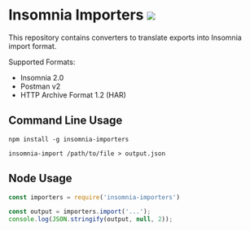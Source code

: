 # Insomnia Importers [![](https://api.travis-ci.org/getinsomnia/importers.svg?branch=master)](https://travis-ci.org/getinsomnia/importers)

This repository contains converters to translate exports into Insomnia 
import format.

Supported Formats:

- Insomnia 2.0
- Postman v2
- HTTP Archive Format 1.2 (HAR)

## Command Line Usage

```shell
npm install -g insomnia-importers

insomnia-import /path/to/file > output.json
```

## Node Usage

```javascript
const importers = require('insomnia-importers')

const output = importers.import('...');
console.log(JSON.stringify(output, null, 2));
```
